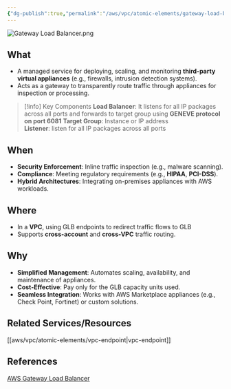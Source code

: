 ```yaml
---
{"dg-publish":true,"permalink":"/aws/vpc/atomic-elements/gateway-load-balancer/","title":"Gateway Load Balancer"}
---
```


![Gateway Load Balancer.png](/img/user/aws/vpc/png/atomic-elements/Gateway%20Load%20Balancer.png)

## What
- A managed service for deploying, scaling, and monitoring **third-party virtual appliances** (e.g., firewalls, intrusion detection systems).
- Acts as a gateway to transparently route traffic through appliances for inspection or processing.

>[!info] Key Components
>**Load Balancer**: It listens for all IP packages across all ports and forwards to target group using **GENEVE protocol on port 6081**
>**Target Group**:  Instance or IP address  
>**Listener**: listen for all IP packages across all ports


## When
- **Security Enforcement**: Inline traffic inspection (e.g., malware scanning).
- **Compliance**: Meeting regulatory requirements (e.g., **HIPAA**, **PCI-DSS**).
- **Hybrid Architectures**: Integrating on-premises appliances with AWS workloads.

## Where
- In a **VPC**, using GLB endpoints to redirect traffic flows to GLB
- Supports **cross-account** and **cross-VPC** traffic routing.

## Why
- **Simplified Management**: Automates scaling, availability, and maintenance of appliances.
- **Cost-Effective**: Pay only for the GLB capacity units used.
- **Seamless Integration**: Works with AWS Marketplace appliances (e.g., Check Point, Fortinet) or custom solutions.


## Related Services/Resources
[[aws/vpc/atomic-elements/vpc-endpoint\|vpc-endpoint]]
  
## References
[AWS Gateway Load Balancer](https://docs.aws.amazon.com/elasticloadbalancing/latest/gateway/introduction.html)

